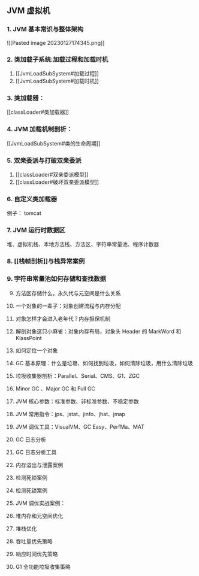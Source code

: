 ## JVM 虚拟机

### 1. JVM 基本常识与整体架构
![[Pasted image 20230127174345.png]]

### 2. 类加载子系统:加载过程和加载时机
1. [[JvmLoadSubSystem#加载过程]]
2. [[JvmLoadSubSystem#加载时机]]

### 3.  类加载器：

[[classLoader#类加载器]]

### 4. JVM 加载机制剖析：
[[JvmLoadSubSystem#类的生命周期]]

### 5. 双亲委派与打破双亲委派
1. [[classLoader#双亲委派模型]]
2. [[classLoader#破坏双亲委派模型]]

### 6. 自定义类加载器
例子： tomcat

### 7. JVM 运行时数据区
堆、虚拟机栈、本地方法栈、方法区、字符串常量池、程序计数器

### 8. [[栈帧剖析]]与栈异常案例

### 9. 字符串常量池如何存储和查找数据

9. 方法区存储什么，永久代与元空间是什么关系

10. 一个对象的一辈子：对象创建流程与内存分配

11. 对象怎样才会进入老年代？内存担保机制

12. 解剖对象这只小麻雀：对象内存布局，对象头 Header 的 MarkWord 和 KlassPoint

13. 如何定位一个对象

14. GC 基本原理：什么是垃圾、如何找到垃圾，如何清除垃圾，用什么清除垃圾

15. 垃圾收集器剖析：Parallel、Serial、CMS、G1、ZGC

16. Minor GC 、Major GC 和 Full GC

17. JVM 核心参数：标准参数、非标准参数、不稳定参数

18. JVM 常用指令：jps、jstat、jinfo、jhat、jmap

19. JVM 调优工具：VisualVM、GC Easy、PerfMa、MAT

20. GC 日志分析

21. GC 日志分析工具

22. 内存溢出与泄露案例

23. 检测死锁案例

24. 检测死锁案例

25. JVM 调优实战案例：

26. 堆内存和元空间优化

27. 堆栈优化

28. 吞吐量优先策略

29. 响应时间优先策略

30. G1 全功能垃圾收集策略